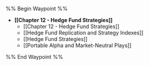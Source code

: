 %% Begin Waypoint %%
- **[[Chapter 12 - Hedge Fund Strategies]]**
	- [[Chapter 12 - Hedge Fund Strategies]]
	- [[Hedge Fund Replication and Strategy Indexes]]
	- [[Hedge Fund Strategies]]
	- [[Portable Alpha and Market-Neutral Plays]]

%% End Waypoint %%